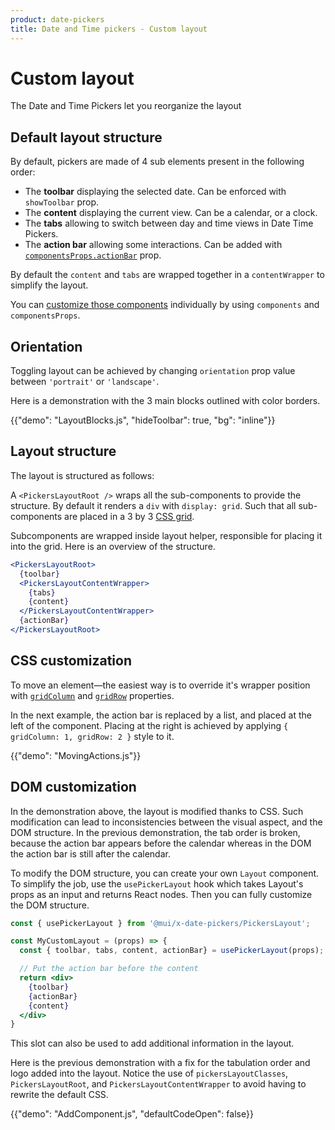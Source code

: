 ```yaml
---
product: date-pickers
title: Date and Time pickers - Custom layout
---
```


# Custom layout

<p class="description">The Date and Time Pickers let you reorganize the layout</p>

## Default layout structure

By default, pickers are made of 4 sub elements present in the following order:

- The **toolbar** displaying the selected date. Can be enforced with `showToolbar` prop.
- The **content** displaying the current view. Can be a calendar, or a clock.
- The **tabs** allowing to switch between day and time views in Date Time Pickers.
- The **action bar** allowing some interactions. Can be added with [`componentsProps.actionBar`](/x/react-date-pickers/custom-components/#action-bar) prop.

By default the `content` and `tabs` are wrapped together in a `contentWrapper` to simplify the layout.

You can [customize those components](/x/react-date-pickers/custom-components/) individually by using `components` and `componentsProps`.

## Orientation

Toggling layout can be achieved by changing `orientation` prop value between `'portrait'` or `'landscape'`.

Here is a demonstration with the 3 main blocks outlined with color borders.

{{"demo": "LayoutBlocks.js", "hideToolbar": true, "bg": "inline"}}

## Layout structure

The layout is structured as follows:

A `<PickersLayoutRoot />` wraps all the sub-components to provide the structure.
By default it renders a `div` with `display: grid`.
Such that all sub-components are placed in a 3 by 3 [CSS grid](https://developer.mozilla.org/fr/docs/Web/CSS/CSS_Grid_Layout).

Subcomponents are wrapped inside layout helper, responsible for placing it into the grid.
Here is an overview of the structure.

```jsx
<PickersLayoutRoot>
  {toolbar}
  <PickersLayoutContentWrapper>
    {tabs}
    {content}
  </PickersLayoutContentWrapper>
  {actionBar}
</PickersLayoutRoot>
```

## CSS customization

To move an element—the easiest way is to override it's wrapper position with [`gridColumn`](https://developer.mozilla.org/en-US/docs/Web/CSS/grid-column) and [`gridRow`](https://developer.mozilla.org/en-US/docs/Web/CSS/grid-row) properties.

In the next example, the action bar is replaced by a list, and placed at the left of the component.
Placing at the right is achieved by applying `{ gridColumn: 1, gridRow: 2 }` style to it.

{{"demo": "MovingActions.js"}}

## DOM customization

In the demonstration above, the layout is modified thanks to CSS.
Such modification can lead to inconsistencies between the visual aspect, and the DOM structure.
In the previous demonstration, the tab order is broken, because the action bar appears before the calendar whereas in the DOM the action bar is still after the calendar.

To modify the DOM structure, you can create your own `Layout` component.
To simplify the job, use the `usePickerLayout` hook which takes Layout's props as an input and returns React nodes.
Then you can fully customize the DOM structure.

```jsx
const { usePickerLayout } from '@mui/x-date-pickers/PickersLayout';

const MyCustomLayout = (props) => {
  const { toolbar, tabs, content, actionBar} = usePickerLayout(props);

  // Put the action bar before the content
  return <div>
    {toolbar}
    {actionBar}
    {content}
  </div>
}
```

This slot can also be used to add additional information in the layout.

Here is the previous demonstration with a fix for the tabulation order and logo added into the layout.
Notice the use of `pickersLayoutClasses`, `PickersLayoutRoot`, and `PickersLayoutContentWrapper` to avoid having to rewrite the default CSS.

{{"demo": "AddComponent.js", "defaultCodeOpen": false}}
